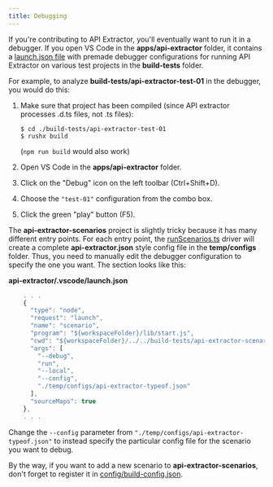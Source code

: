 ```yaml
---
title: Debugging
---
```


If you're contributing to API Extractor, you'll eventually want to run it in a debugger. If you open
VS Code in the **apps/api-extractor** folder, it contains a [launch.json file](https://github.com/microsoft/rushstack/blob/main/apps/api-extractor/.vscode/launch.json) with
premade debugger configurations for running API Extractor on various test projects
in the **build-tests** folder.

For example, to analyze **build-tests/api-extractor-test-01** in the debugger, you would do this:

1. Make sure that project has been compiled (since API extractor processes .d.ts files, not .ts files):

   ```shell
   $ cd ./build-tests/api-extractor-test-01
   $ rushx build
   ```

   (`npm run build` would also work)

2. Open VS Code in the **apps/api-extractor** folder.

3. Click on the "Debug" icon on the left toolbar (Ctrl+Shift+D).

4. Choose the `"test-01"` configuration from the combo box.

5. Click the green "play" button (F5).

The **api-extractor-scenarios** project is slightly tricky because it has many different entry points.
For each entry point, the [runScenarios.ts](https://github.com/microsoft/rushstack/blob/main/build-tests/api-extractor-scenarios/src/runScenarios.ts)
driver will create a complete **api-extractor.json** style config file in the **temp/configs** folder.
Thus, you need to manually edit the debugger configuration to specify the one you want. The section looks like this:

**api-extractor/.vscode/launch.json** <br/>

```js
    . . .
    {
      "type": "node",
      "request": "launch",
      "name": "scenario",
      "program": "${workspaceFolder}/lib/start.js",
      "cwd": "${workspaceFolder}/../../build-tests/api-extractor-scenarios",
      "args": [
        "--debug",
        "run",
        "--local",
        "--config",
        "./temp/configs/api-extractor-typeof.json"
      ],
      "sourceMaps": true
    },
    . . .
```

Change the `--config` parameter from `"./temp/configs/api-extractor-typeof.json"`
to instead specify the particular config file for the scenario you want to debug.

By the way, if you want to add a new scenario to **api-extractor-scenarios**,
don't forget to register it in
[config/build-config.json](https://github.com/microsoft/rushstack/blob/main/build-tests/api-extractor-scenarios/config/build-config.json).
